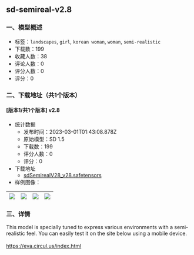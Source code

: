 ## sd-semireal-v2.8
### 一、模型概述

- 标签：`landscapes`, `girl`, `korean woman`, `woman`, `semi-realistic`
- 下载数：199
- 收藏人数：38
- 评论人数：0
- 评分人数：0
- 评分：0

### 二、下载地址（共1个版本）

#### [版本1/共1个版本] v2.8

- 统计数据
  - 发布时间：2023-03-01T01:43:08.878Z
  - 原始模型：SD 1.5
  - 下载数：199
  - 评分人数：0
  - 评分：0
- 下载地址
  - [sdSemirealV28_v28.safetensors](https://civitai.com/api/download/models/16891)
- 样例图像：

| <img src="https://image.civitai.com/xG1nkqKTMzGDvpLrqFT7WA/d10cd145-f561-485a-a25a-1ae1224c2c00/width=450/170808.jpeg" /> | <img src="https://image.civitai.com/xG1nkqKTMzGDvpLrqFT7WA/09bc1476-aa6c-4034-e221-7e2a0d0ad500/width=450/170812.jpeg" /> | <img src="https://image.civitai.com/xG1nkqKTMzGDvpLrqFT7WA/107a42b6-794b-4a11-a0eb-ff00e4aabe00/width=450/170811.jpeg" /> | <img src="https://image.civitai.com/xG1nkqKTMzGDvpLrqFT7WA/740a6f46-55a1-4e9e-a039-fa8b45f04700/width=450/170810.jpeg" /> |
| ---- | ---- | ---- | ---- |


### 三、详情
<p>This model is specially tuned to express various environments with a semi-realistic feel. You can easily test it on the site below using a mobile device. <br /><br /><a target="_blank" rel="ugc" href="https://eva.circul.us/index.html">https://eva.circul.us/index.html</a></p>